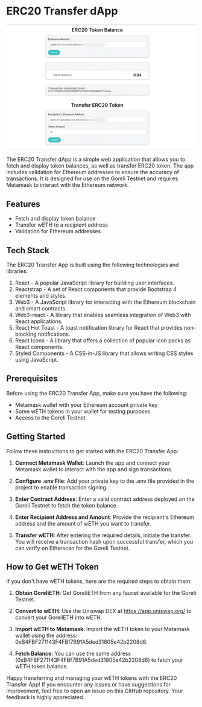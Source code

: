 # ERC20 Transfer dApp

![ERC20 Transfer dApp](./src/assets/appShot.png)

The ERC20 Transfer dApp is a simple web application that allows you to fetch and display token balances, as well as transfer ERC20 token. The app includes validation for Ethereum addresses to ensure the accuracy of transactions. It is designed for use on the Goreli Testnet and requires Metamask to interact with the Ethereum network.

## Features

- Fetch and display token balance
- Transfer wETH to a recipient address
- Validation for Ethereum addresses

## Tech Stack

The ERC20 Transfer App is built using the following technologies and libraries:

1. React - A popular JavaScript library for building user interfaces.
2. Reactstrap - A set of React components that provide Bootstrap 4 elements and styles.
3. Web3 - A JavaScript library for interacting with the Ethereum blockchain and smart contracts.
4. Web3-react - A library that enables seamless integration of Web3 with React applications.
5. React Hot Toast - A toast notification library for React that provides non-blocking notifications.
6. React Icons - A library that offers a collection of popular icon packs as React components.
7. Styled Components - A CSS-in-JS library that allows writing CSS styles using JavaScript.

## Prerequisites

Before using the ERC20 Transfer App, make sure you have the following:

- Metamask wallet with your Ethereum account private key
- Some wETH tokens in your wallet for testing purposes
- Access to the Goreli Testnet

## Getting Started

Follow these instructions to get started with the ERC20 Transfer App:

1. **Connect Metamask Wallet**: Launch the app and connect your Metamask wallet to interact with the app and sign transactions.

2. **Configure .env File**: Add your private key to the .env file provided in the project to enable transaction signing.

3. **Enter Contract Address**: Enter a valid contract address deployed on the Goreli Testnet to fetch the token balance.

4. **Enter Recipient Address and Amount**: Provide the recipient's Ethereum address and the amount of wETH you want to transfer.

5. **Transfer wETH**: After entering the required details, initiate the transfer. You will receive a transaction hash upon successful transfer, which you can verify on Etherscan for the Goreli Testnet.

## How to Get wETH Token

If you don't have wETH tokens, here are the required steps to obtain them:

1. **Obtain GoreliETH**: Get GoreliETH from any faucet available for the Goreli Testnet.

2. **Convert to wETH**: Use the Uniswap DEX at https://app.uniswap.org/ to convert your GoreliETH into wETH.

3. **Import wETH to Metamask**: Import the wETH token to your Metamask wallet using the address: 0xB4FBF271143F4FBf7B91A5ded31805e42b2208d6.

4. **Fetch Balance**: You can use the same address (0xB4FBF271143F4FBf7B91A5ded31805e42b2208d6) to fetch your wETH token balance.

Happy transferring and managing your wETH tokens with the ERC20 Transfer App! If you encounter any issues or have suggestions for improvement, feel free to open an issue on this GitHub repository. Your feedback is highly appreciated.
